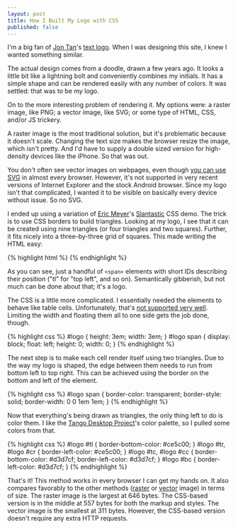 ```yaml
---
layout: post
title: How I Built My Logo with CSS
published: false
---
```


I'm a big fan of [Jon Tan][1]'s [text logo][2]. When I was designing this site, I knew I wanted something similar.

The actual design comes from a doodle, drawn a few years ago. It looks a little bit like a lightning bolt and conveniently combines my initials. It has a simple shape and can be rendered easily with any number of colors. It was settled: that was to be my logo.

On to the more interesting problem of rendering it. My options were: a raster image, like PNG; a vector image, like SVG; or some type of HTML, CSS, and/or JS trickery.

A raster image is the most traditional solution, but it's problematic because it doesn't scale. Changing the text size makes the browser resize the image, which isn't pretty. And I'd have to supply a double sized version for high-density devices like the iPhone. So that was out.

You don't often see vector images on webpages, even though [you can use SVG][3] in almost every browser. However, it's not supported in very recent versions of Internet Explorer and the stock Android browser. Since my logo isn't that complicated, I wanted it to be visible on basically every device without issue. So no SVG.

I ended up using a variation of [Eric Meyer][4]'s [Slantastic][5] CSS demo. The trick is to use CSS borders to build triangles. Looking at my logo, I see that it can be created using nine triangles (or four triangles and two squares). Further, it fits nicely into a three-by-three grid of squares. This made writing the HTML easy:

{% highlight html %}
<span id="logo">
    <span id="tl"></span><span id="tc"></span><span id="tr"></span>
    <span id="cl"></span><span id="cc"></span><span id="cr"></span>
    <span id="bl"></span><span id="bc"></span><span id="br"></span>
</span>
{% endhighlight %}

As you can see, just a handful of `<span>` elements with short IDs describing their position ("tl" for "top left", and so on). Semantically gibberish, but not much can be done about that; it's a logo.

The CSS is a little more complicated. I essentially needed the elements to behave like table cells. Unfortunately, that's [not supported very well][6]. Limiting the width and floating them all to one side gets the job done, though.

{% highlight css %}
#logo {
    height: 3em;
    width: 3em; }
#logo span {
    display: block;
    float: left;
    height: 0;
    width: 0; }
{% endhighlight %}

The next step is to make each cell render itself using two triangles. Due to the way my logo is shaped, the edge between them needs to run from bottom left to top right. This can be achieved using the border on the bottom and left of the element.

{% highlight css %}
#logo span {
    border-color: transparent;
    border-style: solid;
    border-width: 0 0 1em 1em; }
{% endhighlight %}

Now that everything's being drawn as triangles, the only thing left to do is color them. I like the [Tango Desktop Project][7]'s color palette, so I pulled some colors from that.

{% highlight css %}
#logo #tl {
    border-bottom-color: #ce5c00; }
#logo #tr, #logo #cr {
    border-left-color: #ce5c00; }
#logo #tc, #logo #cc {
    border-bottom-color: #d3d7cf;
    border-left-color: #d3d7cf; }
#logo #bc {
    border-left-color: #d3d7cf; }
{% endhighlight %}

That's it! This method works in every browser I can get my hands on. It also compares favorably to the other methods ([raster][8] or [vector][9] image) in terms of size. The raster image is the largest at 646 bytes. The CSS-based version is in the middle at 557 bytes for both the markup and styles. The vector image is the smallest at 311 bytes. However, the CSS-based version doesn't require any extra HTTP requests.

[1]: http://jontangerine.com/
[2]: http://jontangerine.com/log/2007/11/complex-type-css-fix-cleartype-miss
[3]: http://caniuse.com/svg
[4]: http://meyerweb.com/
[5]: http://meyerweb.com/eric/css/edge/slantastic/demo.html
[6]: http://www.quirksmode.org/css/display.html
[7]: http://en.wikipedia.org/wiki/Tango_Desktop_Project
[8]: /static/images/og-image.png
[9]: /static/images/logo.svg
